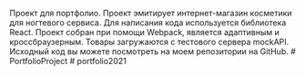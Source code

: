 Проект для портфолио. Проект эмитирует интернет-магазин косметики для ногтевого сервиса. Для написания кода используется библиотека React. Проект собран при помощи Webpack, является адаптивным и кроссбраузерным. Товары загружаются с тестового сервера mockAPI. Исходный код вы можете посмотреть на моем репозитории на GitHub.
#   P o r t f o l i o P r o j e c t  
 #   p o r t f o l i o 2 0 2 1  
 